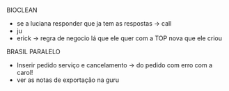 BIOCLEAN
- se a luciana responder que ja tem as respostas → call
- ju
- erick → regra de negocio lá que ele quer com a TOP nova que ele criou


BRASIL PARALELO
- Inserir pedido serviço e cancelamento → do pedido com erro com a carol!
- ver as notas de exportação na guru
